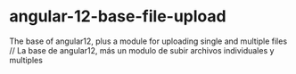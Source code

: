 # angular-12-base-file-upload
The base of angular12, plus a module for uploading single and multiple files // La base de angular12, más un modulo de subir archivos individuales y multiples
